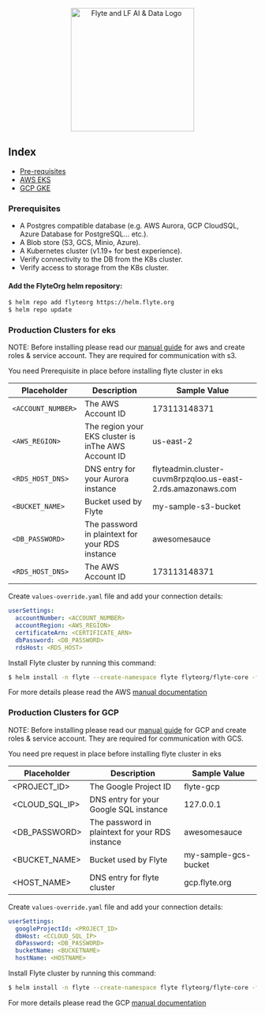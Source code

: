 <p align="center">
  <img src="https://raw.githubusercontent.com/flyteorg/static-resources/main/flyte/readme/flyte_and_lf.png" alt="Flyte and LF AI & Data Logo" width="250">
</p>

## Index
- [Pre-requisites](#prerequisites)
- [AWS EKS](#production-clusters-for-eks)
- [GCP GKE](#production-clusters-for-gcp)

### Prerequisites

- A Postgres compatible database (e.g. AWS Aurora, GCP CloudSQL, Azure Database for PostgreSQL... etc.).
- A Blob store (S3, GCS, Minio, Azure).
- A Kubernetes cluster (v1.19+ for best experience).
- Verify connectivity to the DB from the K8s cluster.
- Verify access to storage from the K8s cluster.

#### Add the FlyteOrg helm repository:

```bash
$ helm repo add flyteorg https://helm.flyte.org
$ helm repo update
```

### Production Clusters for eks

NOTE: Before installing please read our [manual guide](https://docs.flyte.org/en/latest/deployment/aws/manual.html#aws-permissioning) for aws and create roles & service account. They are required for communication with s3.

You need Prerequisite in place before installing flyte cluster in eks

| Placeholder | Description | Sample Value |
| -------- | -------- | -------- |
| `<ACCOUNT_NUMBER>`    | The AWS Account ID | 173113148371 |
| `<AWS_REGION>`    | The region your EKS cluster is inThe AWS Account ID | us-east-2 |
| `<RDS_HOST_DNS>`    | DNS entry for your Aurora instance | flyteadmin.cluster-cuvm8rpzqloo.us-east-2.rds.amazonaws.com |
| `<BUCKET_NAME>`    | Bucket used by Flyte | my-sample-s3-bucket |
| `<DB_PASSWORD>`    | The password in plaintext for your RDS instance | awesomesauce |
| `<RDS_HOST_DNS>`    | The AWS Account ID | 173113148371 |

Create `values-override.yaml` file and add your connection details:
```yaml
userSettings:
  accountNumber: <ACCOUNT_NUMBER>
  accountRegion: <AWS_REGION>
  certificateArn: <CERTIFICATE_ARN>
  dbPassword: <DB_PASSWORD>
  rdsHost: <RDS_HOST>
```

Install Flyte cluster by running this command:

```bash
$ helm install -n flyte --create-namespace flyte flyteorg/flyte-core -f https://raw.githubusercontent.com/flyteorg/flyte/master/charts/flyte-core/values-eks.yaml -f values-override.yaml
```

For more details please read the AWS [manual documentation](https://docs.flyte.org/en/latest/deployment/aws/manual.html)

### Production Clusters for GCP

NOTE: Before installing please read our [manual guide](https://docs.flyte.org/en/latest/deployment/gcp/manual.html#permissions) for GCP and create roles & service account. They are required for communication with GCS.


You need pre request in place before installing flyte cluster in eks

| Placeholder | Description | Sample Value |
| -------- | -------- | -------- |
| <PROJECT_ID>   | The Google Project ID | flyte-gcp |
| <CLOUD_SQL_IP>  | DNS entry for your Google SQL instance | 127.0.0.1 |
| <DB_PASSWORD>   | The password in plaintext for your RDS instance | awesomesauce |
| <BUCKET_NAME> | Bucket used by Flyte | my-sample-gcs-bucket |
| <HOST_NAME>    | DNS entry for flyte cluster | gcp.flyte.org |


Create `values-override.yaml` file and add your connection details:

```yaml
userSettings:
  googleProjectId: <PROJECT_ID>
  dbHost: <CCLOUD_SQL_IP>
  dbPassword: <DB_PASSWORD>
  bucketName: <BUCKETNAME>
  hostName: <HOSTNAME>
```

Install Flyte cluster by running this command:

```bash
$ helm install -n flyte --create-namespace flyte flyteorg/flyte-core -f https://raw.githubusercontent.com/flyteorg/flyte/master/charts/flyte-core/values-gcp.yaml -f values-override.yaml
```

For more details please read the GCP [manual documentation](https://docs.flyte.org/en/latest/deployment/gcp/manual.html)
